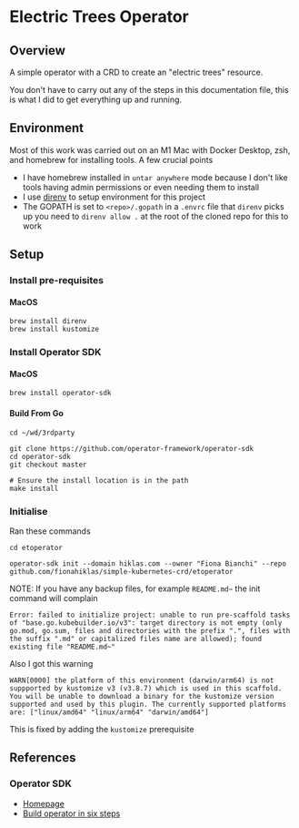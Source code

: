 # Electric Trees Operator

## Overview

A simple operator with a CRD to create an "electric trees" resource.

You don't have to carry out any of the steps in this documentation file,
this is what I did to get everything up and running.


## Environment

Most of this work was carried out on an M1 Mac with Docker Desktop, zsh, 
and homebrew for installing tools.  A few crucial points

* I have homebrew installed in `untar anywhere` mode because I don't like 
  tools having admin permissions or even needing them to install
* I use [direnv](https://direnv.net) to setup environment for this project 
* The GOPATH is set to `<repo>/.gopath` in a `.envrc` file that `direnv` picks up you need to `direnv allow .` at the root of the cloned repo for this to work


## Setup

### Install pre-requisites

#### MacOS

```
brew install direnv
brew install kustomize
```


### Install Operator SDK

#### MacOS

```
brew install operator-sdk
```


#### Build From Go

```
cd ~/wd/3rdparty

git clone https://github.com/operator-framework/operator-sdk
cd operator-sdk
git checkout master

# Ensure the install location is in the path 
make install
```


### Initialise

Ran these commands

```
cd etoperator

operator-sdk init --domain hiklas.com --owner "Fiona Bianchi" --repo github.com/fionahiklas/simple-kubernetes-crd/etoperator
```

NOTE: If you have any backup files, for example `README.md~` the init command 
will complain 

```
Error: failed to initialize project: unable to run pre-scaffold tasks of "base.go.kubebuilder.io/v3": target directory is not empty (only go.mod, go.sum, files and directories with the prefix ".", files with the suffix ".md" or capitalized files name are allowed); found existing file "README.md~"
```

Also I got this warning

```
WARN[0000] the platform of this environment (darwin/arm64) is not suppported by kustomize v3 (v3.8.7) which is used in this scaffold. You will be unable to download a binary for the kustomize version supported and used by this plugin. The currently supported platforms are: ["linux/amd64" "linux/arm64" "darwin/amd64"] 
```

This is fixed by adding the `kustomize` prerequisite



## References

### Operator SDK

* [Homepage](https://sdk.operatorframework.io)
* [Build operator in six steps](https://developers.redhat.com/articles/2021/09/07/build-kubernetes-operator-six-steps)








